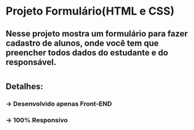# Projeto Formulário(HTML e CSS)

## Nesse projeto mostra um formulário para fazer cadastro de alunos, onde você tem que preencher todos dados do estudante e do responsável.
#

## Detalhes:

### → Desenvolvido apenas Front-END
### → 100% Responsivo
